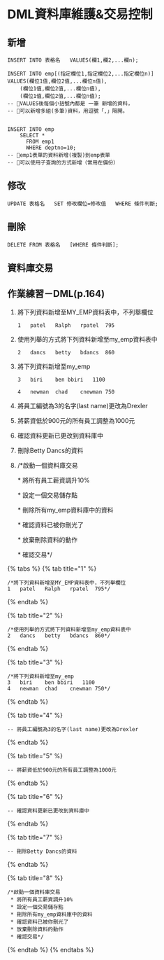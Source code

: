 # DML資料庫維護&交易控制

## 新增

`INSERT INTO 表格名  
VALUES(欄1,欄2,...欄n);`

```text
INSERT INTO emp[(指定欄位1,指定欄位2,...指定欄位n)]
VALUES(欄位1值,欄位2值,...欄位n值),
	(欄位1值,欄位2值,...欄位n值),
	(欄位1值,欄位2值,...欄位n值);
-- 🔹VALUES後每個小括號內都是 一筆 新增的資料，
-- 🔹可以新增多組(多筆)資料，用逗號「,」隔開。


INSERT INTO emp
	SELECT *
	  FROM emp1
	  WHERE deptno=10;
-- 🔹emp1表單的資料新增(複製)到emp表單	
-- 🔹可以使用子查詢的方式新增（常用在備份）
```

## 修改

`UPDATE 表格名  
SET 修改欄位=修改值  
WHERE 條件判斷;`



## 刪除

`DELETE FROM 表格名  
[WHERE 條件判斷];`



## 資料庫交易



## 作業練習－DML\(p.164\)

1. 將下列資料新增至MY\_EMP資料表中，不列舉欄位

   `1	patel	Ralph	rpatel	795`

2. 使用列舉的方式將下列資料新增至my\_emp資料表中

   `2	dancs	betty	bdancs	860`

3. 將下列資料新增至my\_emp

   `3	biri	ben	bbiri	1100`

   `4	newman	chad	cnewman	750`

4. 將員工編號為3的名字\(last name\)更改為Drexler
5. 將薪資低於900元的所有員工調整為1000元
6. 確認資料更新已更改到資料庫中
7. 刪除Betty Dancs的資料
8. /\*啟動一個資料庫交易

    \* 將所有員工薪資調升10%

    \* 設定一個交易儲存點

    \* 刪除所有my\_emp資料庫中的資料

    \* 確認資料已被你刪光了

    \* 放棄刪除資料的動作

    \* 確認交易\*/

{% tabs %}
{% tab title="1" %}
```text
/*將下列資料新增至MY_EMP資料表中，不列舉欄位
1	patel	Ralph	rpatel	795*/

```
{% endtab %}

{% tab title="2" %}
```
/*使用列舉的方式將下列資料新增至my_emp資料表中
2	dancs	betty	bdancs	860*/
```
{% endtab %}

{% tab title="3" %}
```
/*將下列資料新增至my_emp
3	biri	ben	bbiri	1100
4	newman	chad	cnewman	750*/
```
{% endtab %}

{% tab title="4" %}
```
-- 將員工編號為3的名字(last name)更改為Drexler

```
{% endtab %}

{% tab title="5" %}
```
-- 將薪資低於900元的所有員工調整為1000元
```
{% endtab %}

{% tab title="6" %}
```
-- 確認資料更新已更改到資料庫中

```
{% endtab %}

{% tab title="7" %}
```
-- 刪除Betty Dancs的資料

```
{% endtab %}

{% tab title="8" %}
```
/*啟動一個資料庫交易
 * 將所有員工薪資調升10%
 * 設定一個交易儲存點
 * 刪除所有my_emp資料庫中的資料
 * 確認資料已被你刪光了
 * 放棄刪除資料的動作
 * 確認交易*/
```
{% endtab %}
{% endtabs %}

